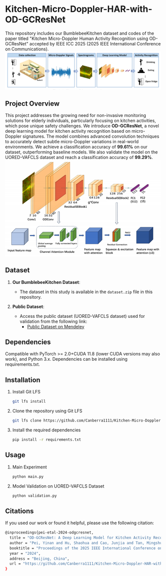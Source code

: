 # Kitchen-Micro-Doppler-HAR-with-OD-GCResNet

This repository includes our BumblebeeKitchen dataset and codes of the paper titled "Kitchen Micro-Doppler Human Activity Recognition using OD-GCResNet" accepted by IEEE ICC 2025 
(2025 IEEE International Conference on Communications).
![Overview](https://raw.githubusercontent.com/Canberra1111/Kitchen-Micro-Doppler-HAR-with-OD-GCResNet/main/Radar_System_Architecture.png)


## Project Overview

This project addresses the growing need for non-invasive monitoring solutions for elderly individuals, particularly focusing on kitchen activities, which pose unique safety challenges. We introduce **OD-GCResNet**, a novel deep learning model for kitchen activity recognition based on micro-Doppler signatures. 
The model combines advanced convolution techniques to accurately detect subtle micro-Doppler variations in real-world environments. We achieve a classification accuracy of **99.61%** on our dataset, outperforming baseline models. We also validate the model on the UORED-VAFCLS dataset and reach a classification accuracy of **99.29%**.
![Model Structure](https://raw.githubusercontent.com/Canberra1111/Kitchen-Micro-Doppler-HAR-with-OD-GCResNet/main/Model_Structure.png)





## Dataset

1. **Our BumblebeeKitchen Dataset**:
   - The dataset in this study is available in the `dataset.zip` file in this repository.
   
2. **Public Dataset**:
   - Access the public dataset (UORED-VAFCLS dataset) used for validation from the following link:
     - [Public Dataset on Mendeley](https://data.mendeley.com/datasets/y2px5tg92h/5)

## Dependencies

Compatible with PyTorch >= 2.0+CUDA 11.8 (lower CUDA versions may also work), and Python 3.x.
Dependencies can be installed using requirements.txt.


## Installation

1. Install Git LFS

   ```bash
   git lfs install

2. Clone the repository using Git LFS

   ```bash
   git lfs clone https://github.com/Canberra1111/Kitchen-Micro-Doppler-HAR-with-OD-GC

3. Install the required dependencies

   ```bash
   pip install -r requirements.txt

## Usage

1. Main Experiment 

   ```bash
   python main.py

2. Model Validation on UORED-VAFCLS Dataset

   ```bash
   python validation.py

## Citations
If you used our work or found it helpful, please use the following citation:
   ```bash
   @inproceedings{pei-etal-2024-odgcresnet,
     title = "OD-GCResNet: A Deep Learning Model for Kitchen Activity Recognition Using Micro-Doppler Signatures",
     author = "Pei, Yinan and Hu, Shaohua and Cao, Junjia and Tan, Mingshu and Li, Zhuyi and Luo, Fei and Li, Anna",
     booktitle = "Proceedings of the 2025 IEEE International Conference on Communications",
     year = "2024",
     address = "Beijing, China",
     url = "https://github.com/Canberra1111/Kitchen-Micro-Doppler-HAR-with-OD-GCResNet",
   }
